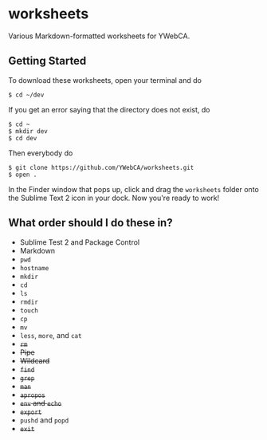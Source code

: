 # worksheets

Various Markdown-formatted worksheets for YWebCA.

## Getting Started

To download these worksheets, open your terminal and do

    $ cd ~/dev

If you get an error saying that the directory does not exist, do

    $ cd ~
    $ mkdir dev
    $ cd dev

Then everybody do

    $ git clone https://github.com/YWebCA/worksheets.git
    $ open .

In the Finder window that pops up, click and drag the `worksheets` folder onto
the Sublime Text 2 icon in your dock. Now you're ready to work!

## What order should I do these in?

* Sublime Test 2 and Package Control
* Markdown
* `pwd`
* `hostname`
* `mkdir`
* `cd`
* `ls`
* `rmdir`
* `touch`
* `cp`
* `mv`
* `less`, `more`, and `cat`
* <del>`rm`</del>
* <del>Pipe</del>
* <del>Wildcard</del>
* <del>`find`</del>
* <del>`grep`</del>
* <del>`man`</del>
* <del>`apropos`</del>
* <del>`env` and `echo`</del>
* <del>`export`</del>
* `pushd` and `popd`
* <del>`exit`</del>
